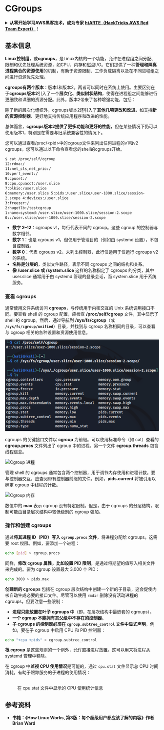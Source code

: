 # CGroups

<details>

<summary><strong>从零开始学习AWS黑客技术，成为专家</strong> <a href="https://training.hacktricks.xyz/courses/arte"><strong>htARTE（HackTricks AWS Red Team Expert）</strong></a><strong>！</strong></summary>

其他支持HackTricks的方式：

* 如果您想看到您的**公司在HackTricks中做广告**或**下载PDF格式的HackTricks**，请查看[**订阅计划**](https://github.com/sponsors/carlospolop)!
* 获取[**官方PEASS & HackTricks周边产品**](https://peass.creator-spring.com)
* 探索[**PEASS家族**](https://opensea.io/collection/the-peass-family)，我们独家的[**NFTs**](https://opensea.io/collection/the-peass-family)收藏品
* **加入** 💬 [**Discord群组**](https://discord.gg/hRep4RUj7f) 或 [**电报群组**](https://t.me/peass) 或 **关注**我的**Twitter** 🐦 [**@carlospolopm**](https://twitter.com/carlospolopm)**。**
* 通过向[**HackTricks**](https://github.com/carlospolop/hacktricks)和[**HackTricks Cloud**](https://github.com/carlospolop/hacktricks-cloud) github仓库提交PR来分享您的黑客技巧。

</details>

## 基本信息

**Linux控制组**，或**cgroups**，是Linux内核的一个功能，允许在进程组之间分配、限制和优先处理系统资源，如CPU、内存和磁盘I/O。它们提供了一种**管理和隔离进程集合的资源使用**的机制，有助于资源限制、工作负载隔离以及在不同进程组之间进行资源优先处理。

**cgroups有两个版本**：版本1和版本2。两者可以同时在系统上使用。主要区别在于**cgroups版本2**引入了一个**层次化、类似树状结构**，使得在进程组之间能够进行更细致和详细的资源分配。此外，版本2带来了各种增强功能，包括：

除了新的层次化组织外，cgroups版本2还引入了**其他几项更改和改进**，如支持**新的资源控制器**、更好地支持传统应用程序和改进的性能。

总体而言，**cgroups版本2提供了更多功能和更好的性能**，但在某些情况下仍可以使用版本1，特别是在需要与旧系统兼容性的情况下。

您可以通过查看/proc/\<pid>中的cgroup文件来列出任何进程的v1和v2 cgroups。您可以通过以下命令查看您的shell的cgroups开始。
```shell-session
$ cat /proc/self/cgroup
12:rdma:/
11:net_cls,net_prio:/
10:perf_event:/
9:cpuset:/
8:cpu,cpuacct:/user.slice
7:blkio:/user.slice
6:memory:/user.slice 5:pids:/user.slice/user-1000.slice/session-2.scope 4:devices:/user.slice
3:freezer:/
2:hugetlb:/testcgroup
1:name=systemd:/user.slice/user-1000.slice/session-2.scope
0::/user.slice/user-1000.slice/session-2.scope
```
- **数字 2–12**：cgroups v1，每行代表不同的 cgroup。这些 cgroup 的控制器与数字相邻。
- **数字 1**：也是 cgroups v1，但仅用于管理目的（例如由 systemd 设置），不包含控制器。
- **数字 0**：代表 cgroups v2。未列出控制器，此行仅适用于仅运行 cgroups v2 的系统。
- **名称是分层的**，类似文件路径，表示不同 cgroups 之间的结构和关系。
- **像 /user.slice 或 /system.slice** 这样的名称指定了 cgroups 的分类，其中 user.slice 通常用于由 systemd 管理的登录会话，而 system.slice 用于系统服务。

### 查看 cgroups

通常使用文件系统访问 **cgroups**，与传统用于内核交互的 Unix 系统调用接口不同。要查看 shell 的 cgroup 配置，应检查 **/proc/self/cgroup** 文件，其中显示了 shell 的 cgroup。然后，通过导航到 **/sys/fs/cgroup**（或 **`/sys/fs/cgroup/unified`**）目录，并找到与 cgroup 名称相同的目录，可以查看与 cgroup 相关的各种设置和资源使用信息。

![Cgroup 文件系统](../../../.gitbook/assets/image%20(10)%20(2)%20(2).png)

cgroups 的关键接口文件以 **cgroup** 为前缀。可以使用标准命令（如 cat）查看的 **cgroup.procs** 文件列出了 cgroup 中的进程。另一个文件 **cgroup.threads** 包含线程信息。

![Cgroup 进程](../../../.gitbook/assets/image%20(1)%20(1)%20(5).png)

管理 shell 的 cgroups 通常包含两个控制器，用于调节内存使用和进程计数。要与控制器交互，应查阅带有控制器前缀的文件。例如，**pids.current** 将被引用以确定 cgroup 中线程的计数。

![Cgroup 内存](../../../.gitbook/assets/image%20(3)%20(5).png)

数值中的 **max** 表示 cgroup 没有特定限制。但是，由于 cgroups 的分层结构，限制可能由目录层次结构中较低级别的 cgroup 强加。

### 操作和创建 cgroups

通过**将其进程 ID（PID）写入 `cgroup.procs` 文件**，将进程分配给 cgroups。这需要 root 权限。例如，要添加一个进程：
```bash
echo [pid] > cgroup.procs
```
同样，**修改 cgroup 属性，比如设置 PID 限制**，是通过将期望的值写入相关文件来完成的。要为 cgroup 设置最大 3,000 个 PID：
```bash
echo 3000 > pids.max
```
**创建新的 cgroups** 包括在 cgroup 层次结构中创建一个新的子目录，这会促使内核自动生成必要的接口文件。尽管可以使用 `rmdir` 删除没有活动进程的 cgroups，但要注意一些限制：

- **进程只能放置在叶子 cgroups 中**（即，在层次结构中最嵌套的 cgroups）。
- **一个 cgroup 不能拥有其父级中不存在的控制器**。
- **子 cgroups 的控制器必须在 `cgroup.subtree_control` 文件中显式声明**。例如，要在子 cgroup 中启用 CPU 和 PID 控制器：
```bash
echo "+cpu +pids" > cgroup.subtree_control
```
**根 cgroup** 是这些规则的一个例外，允许直接进程放置。这可以用来将进程从 systemd 管理中移除。

在 cgroup 中**监视 CPU 使用情况**是可能的，通过 `cpu.stat` 文件显示总 CPU 时间消耗，有助于跟踪服务的子进程的使用情况：

<figure><img src="../../../.gitbook/assets/image (2) (6) (3).png" alt=""><figcaption>在 cpu.stat 文件中显示的 CPU 使用统计信息</figcaption></figure>

## 参考资料
* **书籍：《How Linux Works, 第3版：每个超级用户都应该了解的内容》作者 Brian Ward**

